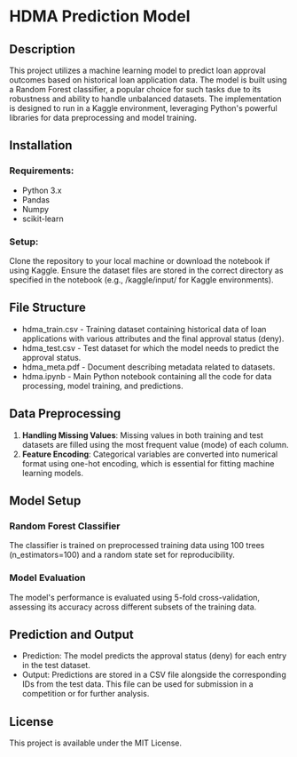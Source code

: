 # HDMA Prediction Model
## Description
This project utilizes a machine learning model to predict loan approval outcomes based on historical loan application data. The model is built using a Random Forest classifier, a popular choice for such tasks due to its robustness and ability to handle unbalanced datasets. The implementation is designed to run in a Kaggle environment, leveraging Python's powerful libraries for data preprocessing and model training.

## Installation
### Requirements:

- Python 3.x
- Pandas
- Numpy
- scikit-learn
### Setup:

Clone the repository to your local machine or download the notebook if using Kaggle.
Ensure the dataset files are stored in the correct directory as specified in the notebook (e.g., /kaggle/input/ for Kaggle environments).
## File Structure
- hdma_train.csv - Training dataset containing historical data of loan applications with various attributes and the final approval status (deny).
- hdma_test.csv - Test dataset for which the model needs to predict the approval status.
- hdma_meta.pdf - Document describing metadata related to datasets.
- hdma.ipynb - Main Python notebook containing all the code for data processing, model training, and predictions.
## Data Preprocessing
1.  **Handling Missing Values**:
Missing values in both training and test datasets are filled using the most frequent value (mode) of each column.
2. **Feature Encoding**:
Categorical variables are converted into numerical format using one-hot encoding, which is essential for fitting machine learning models.
## Model Setup
### Random Forest Classifier
The classifier is trained on preprocessed training data using 100 trees (n_estimators=100) and a random state set for reproducibility.
### Model Evaluation
The model's performance is evaluated using 5-fold cross-validation, assessing its accuracy across different subsets of the training data.
## Prediction and Output
- Prediction: The model predicts the approval status (deny) for each entry in the test dataset.
- Output: Predictions are stored in a CSV file alongside the corresponding IDs from the test data. This file can be used for submission in a competition or for further analysis.

## License
This project is available under the MIT License.
